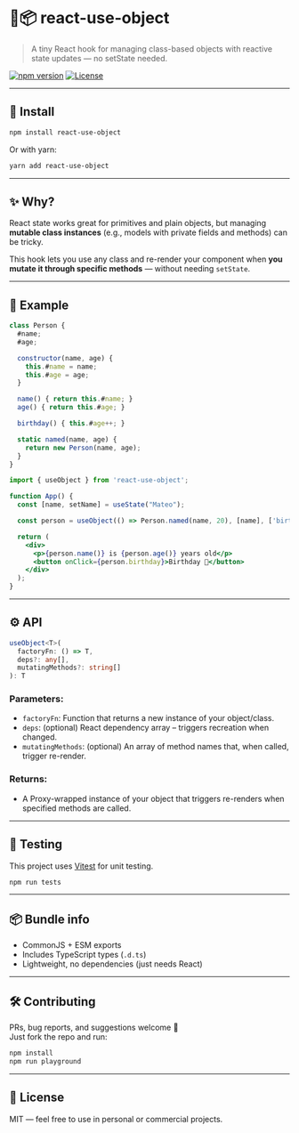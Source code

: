 # 🌵📦 react-use-object

> A tiny React hook for managing class-based objects with reactive state updates — no setState needed.

[![npm version](https://img.shields.io/npm/v/@cactusjackson/react-use-object)](https://www.npmjs.com/package/@cactusjackson/react-use-object)
[![License](https://img.shields.io/npm/l/@cactusjackson/react-use-object)](LICENSE)

---

## 🚀 Install

```bash
npm install react-use-object
```

Or with yarn:

```bash
yarn add react-use-object
```

---

## ✨ Why?

React state works great for primitives and plain objects, but managing **mutable class instances** (e.g., models with private fields and methods) can be tricky.

This hook lets you use any class and re-render your component when **you mutate it through specific methods** — without needing `setState`.

---

## 🧠 Example

```js
class Person {
  #name;
  #age;

  constructor(name, age) {
    this.#name = name;
    this.#age = age;
  }

  name() { return this.#name; }
  age() { return this.#age; }

  birthday() { this.#age++; }

  static named(name, age) {
    return new Person(name, age);
  }
}
```

```jsx
import { useObject } from 'react-use-object';

function App() {
  const [name, setName] = useState("Mateo");

  const person = useObject(() => Person.named(name, 20), [name], ['birthday']);

  return (
    <div>
      <p>{person.name()} is {person.age()} years old</p>
      <button onClick={person.birthday}>Birthday 🎂</button>
    </div>
  );
}
```

---

## ⚙️ API

```ts
useObject<T>(
  factoryFn: () => T,
  deps?: any[],
  mutatingMethods?: string[]
): T
```

### Parameters:

- `factoryFn`: Function that returns a new instance of your object/class.
- `deps`: (optional) React dependency array – triggers recreation when changed.
- `mutatingMethods`: (optional) An array of method names that, when called, trigger re-render.

### Returns:

- A Proxy-wrapped instance of your object that triggers re-renders when specified methods are called.

---

## 🧪 Testing

This project uses [Vitest](https://vitest.dev) for unit testing.

```bash
npm run tests
```

---

## 📦 Bundle info

- CommonJS + ESM exports
- Includes TypeScript types (`.d.ts`)
- Lightweight, no dependencies (just needs React)

---

## 🛠 Contributing

PRs, bug reports, and suggestions welcome 🙌  
Just fork the repo and run:

```bash
npm install
npm run playground
```

---

## 📄 License

MIT — feel free to use in personal or commercial projects.
